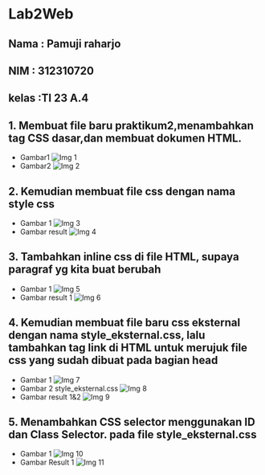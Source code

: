# Lab2Web
## Nama : Pamuji raharjo
## NIM  : 312310720
## kelas :TI 23 A.4
## 1. Membuat file baru praktikum2,menambahkan tag CSS dasar,dan membuat dokumen HTML.
- Gambar1
![Img 1](screenshot/1.png)
- Gambar2
![Img 2](screenshot/2.png)
## 2. Kemudian membuat file css dengan nama style css
- Gambar 1
![Img 3](screenshot/3.png)
- Gambar result
![Img 4](screenshot/4.png)
## 3. Tambahkan inline css di file HTML, supaya paragraf yg kita buat berubah 
- Gambar 1
![Img 5](screenshot/5.png)
- Gambar result 1
![Img 6](screenshot/6.png)
## 4. Kemudian membuat file baru css eksternal dengan nama style_eksternal.css, lalu tambahkan tag link di HTML untuk merujuk file css yang sudah dibuat pada bagian head
- Gambar 1
![Img 7](screenshot/7.png)
- Gambar 2 style_eksternal.css
![Img 8](screenshot/8.png)
- Gambar result 1&2
![Img 9](screenshot/9.png)
## 5. Menambahkan CSS selector menggunakan ID dan Class Selector. pada file style_eksternal.css
- Gambar 1
![Img 10](screenshot/10.png)
- Gambar Result 1
![Img 11](screenshot/11.png)

